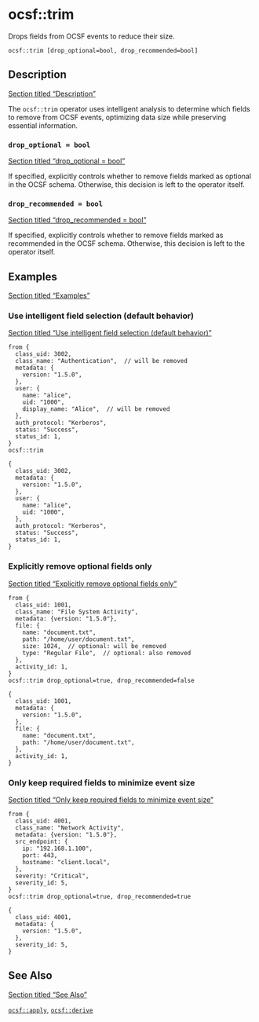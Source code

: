 # ocsf::trim

Drops fields from OCSF events to reduce their size.

```tql
ocsf::trim [drop_optional=bool, drop_recommended=bool]
```

## Description

[Section titled “Description”](#description)

The `ocsf::trim` operator uses intelligent analysis to determine which fields to remove from OCSF events, optimizing data size while preserving essential information.

### `drop_optional = bool`

[Section titled “drop\_optional = bool”](#drop_optional--bool)

If specified, explicitly controls whether to remove fields marked as optional in the OCSF schema. Otherwise, this decision is left to the operator itself.

### `drop_recommended = bool`

[Section titled “drop\_recommended = bool”](#drop_recommended--bool)

If specified, explicitly controls whether to remove fields marked as recommended in the OCSF schema. Otherwise, this decision is left to the operator itself.

## Examples

[Section titled “Examples”](#examples)

### Use intelligent field selection (default behavior)

[Section titled “Use intelligent field selection (default behavior)”](#use-intelligent-field-selection-default-behavior)

```tql
from {
  class_uid: 3002,
  class_name: "Authentication",  // will be removed
  metadata: {
    version: "1.5.0",
  },
  user: {
    name: "alice",
    uid: "1000",
    display_name: "Alice",  // will be removed
  },
  auth_protocol: "Kerberos",
  status: "Success",
  status_id: 1,
}
ocsf::trim
```

```tql
{
  class_uid: 3002,
  metadata: {
    version: "1.5.0",
  },
  user: {
    name: "alice",
    uid: "1000",
  },
  auth_protocol: "Kerberos",
  status: "Success",
  status_id: 1,
}
```

### Explicitly remove optional fields only

[Section titled “Explicitly remove optional fields only”](#explicitly-remove-optional-fields-only)

```tql
from {
  class_uid: 1001,
  class_name: "File System Activity",
  metadata: {version: "1.5.0"},
  file: {
    name: "document.txt",
    path: "/home/user/document.txt",
    size: 1024,  // optional: will be removed
    type: "Regular File",  // optional: also removed
  },
  activity_id: 1,
}
ocsf::trim drop_optional=true, drop_recommended=false
```

```tql
{
  class_uid: 1001,
  metadata: {
    version: "1.5.0",
  },
  file: {
    name: "document.txt",
    path: "/home/user/document.txt",
  },
  activity_id: 1,
}
```

### Only keep required fields to minimize event size

[Section titled “Only keep required fields to minimize event size”](#only-keep-required-fields-to-minimize-event-size)

```tql
from {
  class_uid: 4001,
  class_name: "Network Activity",
  metadata: {version: "1.5.0"},
  src_endpoint: {
    ip: "192.168.1.100",
    port: 443,
    hostname: "client.local",
  },
  severity: "Critical",
  severity_id: 5,
}
ocsf::trim drop_optional=true, drop_recommended=true
```

```tql
{
  class_uid: 4001,
  metadata: {
    version: "1.5.0",
  },
  severity_id: 5,
}
```

## See Also

[Section titled “See Also”](#see-also)

[`ocsf::apply`](/reference/operators/ocsf/apply), [`ocsf::derive`](/reference/operators/ocsf/derive)
